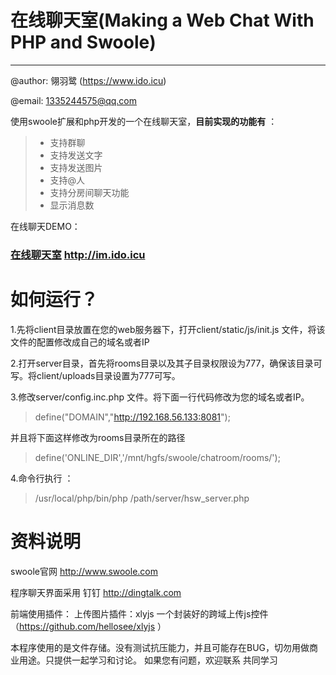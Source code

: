 # 在线聊天室(Making a Web Chat With PHP and Swoole)

------
@author: 翎羽鹭 (https://www.ido.icu)

@email: 1335244575@qq.com

使用swoole扩展和php开发的一个在线聊天室，**目前实现的功能有** ：

> * 支持群聊
> * 支持发送文字
> * 支持发送图片
> * 支持@人
> * 支持分房间聊天功能
> * 显示消息数

在线聊天DEMO：
### [在线聊天室](http://im.ido.icu/)  http://im.ido.icu

# 如何运行？

1.先将client目录放置在您的web服务器下，打开client/static/js/init.js 文件，将该文件的配置修改成自己的域名或者IP

2.打开server目录，首先将rooms目录以及其子目录权限设为777，确保该目录可写。将client/uploads目录设置为777可写。

3.修改server/config.inc.php 文件。将下面一行代码修改为您的域名或者IP。

> define("DOMAIN","http://192.168.56.133:8081");

并且将下面这样修改为rooms目录所在的路径

> define('ONLINE_DIR','/mnt/hgfs/swoole/chatroom/rooms/');

4.命令行执行 ：
> /usr/local/php/bin/php /path/server/hsw_server.php 

# 资料说明
swoole官网 http://www.swoole.com

程序聊天界面采用 钉钉 http://dingtalk.com 

前端使用插件：
上传图片插件：xlyjs 一个封装好的跨域上传js控件（https://github.com/hellosee/xlyjs ）

本程序使用的是文件存储。没有测试抗压能力，并且可能存在BUG，切勿用做商业用途。只提供一起学习和讨论。
如果您有问题，欢迎联系 共同学习
